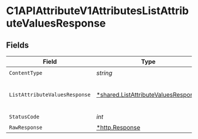# C1APIAttributeV1AttributesListAttributeValuesResponse


## Fields

| Field                                                                                               | Type                                                                                                | Required                                                                                            | Description                                                                                         |
| --------------------------------------------------------------------------------------------------- | --------------------------------------------------------------------------------------------------- | --------------------------------------------------------------------------------------------------- | --------------------------------------------------------------------------------------------------- |
| `ContentType`                                                                                       | *string*                                                                                            | :heavy_check_mark:                                                                                  | N/A                                                                                                 |
| `ListAttributeValuesResponse`                                                                       | [*shared.ListAttributeValuesResponse](../../models/shared/listattributevaluesresponse.md)           | :heavy_minus_sign:                                                                                  | ListAttributeValuesResponse is the response for listing attribute values for a given AttributeType. |
| `StatusCode`                                                                                        | *int*                                                                                               | :heavy_check_mark:                                                                                  | N/A                                                                                                 |
| `RawResponse`                                                                                       | [*http.Response](https://pkg.go.dev/net/http#Response)                                              | :heavy_minus_sign:                                                                                  | N/A                                                                                                 |